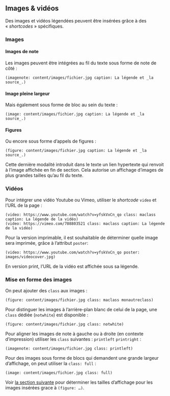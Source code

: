 

## Images & vidéos

Des images et vidéos légendées peuvent être insérées grâce à des « _shortcodes_ » spécifiques.

### Images

#### Images de note

Les images peuvent être intégrées au fil du texte sous forme de note de côté :
```pttp
(imagenote: content/images/fichier.jpg caption: La légende et _la source_.)
```
#### Image pleine largeur

Mais également sous forme de bloc au sein du texte :

```pttp 
(image: content/images/fichier.jpg caption: La légende et _la source_.)
```

#### Figures
Ou encore sous forme d’appels de figures :

```pttp 
(figure: content/images/fichier.jpg caption: La légende et _la source_.)
```

Cette dernière modalité introduit dans le texte un lien hypertexte qui renvoit à l’image affichée en fin de section. Cela autorise un affichage d’images de plus grandes tailles qu’au fil du texte.


### Vidéos

Pour intégrer une vidéo Youtube ou Vimeo, utiliser le _shortcode_ `video` et l’URL de la page :
```pttp
(video: https://www.youtube.com/watch?v=yfskVxCn_qo class: maclass caption: La légende de la vidéo)
(video: https://vimeo.com/708803521 class: maclass caption: La légende de la vidéo)
```

Pour la version imprimable, il est souhaitable de déterminer quelle image sera imprimée, grâce à l’attribut `poster`:
```pttp
(video: https://www.youtube.com/watch?v=yfskVxCn_qo poster: images/videocover.jpg)
```

En version print, l’URL de la vidéo est affichée sous sa légende.

### Mise en forme des images

On peut ajouter des `class` aux images :

```pttp
(figure: content/images/fichier.jpg class: maclass monautreclass)
```

Pour distinguer les images à l’arrière-plan blanc de celui de la page, une `class` dédiée (`notwhite`) est disponible :

```pttp
(figure: content/images/fichier.jpg class: notwhite)
```

Pour aligner les images de note à gauche ou à droite (en contexte d’impression) utiliser les `class` suivantes : `printleft` `printright` :

```pttp
(imagenote: content/images/fichier.jpg class: printleft)
```

Pour des images sous forme de blocs qui demandent une grande largeur d’affichage, on peut utiliser la `class: full` :

```pttp
(image: content/images/fichier.jpg class: full)
```

Voir [la section suivante](appendices.md) pour déterminer les tailles d’affichage pour les images insérées grace à `(figure: …)`.